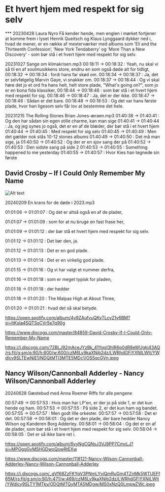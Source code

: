 # Et hvert hjem med respekt for sig selv






*** 20230428 Laura Nyro Få kender hende, men englen i mørket fortjener at komme frem i lyset
Henrik Queitsch og Klaus Lynggaard dykker ned i, hvad de mener, er en række af mesterværker med albums som ’Eli and the Thirteenth Confession’, 
’New York Tendaberry’ og ’More Than a New Discovery’ - som bør stå i et hvert hjem med respekt for sig selv.

20231027 Sange om klimakrisen.mp3
00:18:11 -> 00:18:32 :  Yeah, nu skal vi så til en af soulmusikkens store, endnu en som også døde alt for tidligt,
00:18:32 -> 00:18:34 :  fordi hans far skød om.
00:18:34 -> 00:18:37 :  Ja, det er selvfølgelig Marvin Gaye, vi snakker om.
00:18:37 -> 00:18:44 :  Og vi skal høre det jo et ord fra hans helt, helt store plade, "What's going on?", som jo er en bona fida klassiker,
00:18:44 -> 00:18:46 :  som bør stå i et hvert hjem med respekt for sig.
00:18:46 -> 00:18:47 :  Ja, det er der ikke.
00:18:47 -> 00:18:48 :  Sådan er det bare.
00:18:48 -> 00:18:53 :  Og det var hans første plade, hvor han ligesom selv får lov at bestemme det hele.

20231215 The Rolling Stones Brian Jones-æraen.mp3
01:40:38 -> 01:40:41 :  Og den har sådan sin egen stille charme, kan man sige
01:40:41 -> 01:40:44 :  Ja, og jeg synes jo også, det er en af de blæder, der bør stå i et hvert hjem
01:40:44 -> 01:40:45 :  Med respekt for sig selv
01:40:45 -> 01:40:49 :  Men det gælder nok stås 10-12 stones albums
01:40:49 -> 01:40:50 :  Det må man sige, ja
01:40:50 -> 01:40:52 :  Og der er en sjov sang der på
01:40:52 -> 01:40:53 :  Den sidste sang på side 2
01:40:53 -> 01:40:55 :  Something happened to me yesterday
01:40:55 -> 01:40:57 :  Hvor Kies han tegnede sin første

## David Crosby – If I Could Only Remember My Name

![Alt text](david-crosby–If-i-could-only-remember-my-name.jpg)

20240209 En krans for de døde i 2023.mp3

01:01:06 -> 01:01:07 :  Og det er altså også en af de plader,

01:01:07 -> 01:01:09 :  som for at nu bruge en fast frase her,

01:01:09 -> 01:01:12 :  der bør stå et hvert hjem med respekt for sig selv.

01:01:12 -> 01:01:12 :  Det bør den, ja.

01:01:12 -> 01:01:13 :  Det er en god plade.

01:01:13 -> 01:01:14 :  Det er en virkelig god plade.

01:01:15 -> 01:01:16 :  Og vi har valgt et nummer derfra,

01:01:16 -> 01:01:18 :  som er meget typisk for pladen,

01:01:18 -> 01:01:18 :  der hedder

01:01:18 -> 01:01:20 :  The Malpas High at About Three,

01:01:20 -> 01:01:21 :  hvad det så skal betyde.

https://open.spotify.com/album/4v9ZAufvuQKvTLcy21y6BM?si=ItKsIa4SQTSsCVr5e7q90g

https://www.discogs.com/master/84859-David-Crosby-If-I-Could-Only-Remember-My-Name

https://i.discogs.com/72BLJ92mAceJYzBk_41YqoI3hlR6p0dR8eWUgki43AQ/rs:fit/g:sm/q:90/h:600/w:600/czM6Ly9kaXNjb2dz/LWRhdGFiYXNlLWlt/YWdlcy9SLTEwNjE1/NDQtMTI3MTE5MDc1/OS5qcGVn.jpeg

## Nancy Wilson/Cannonball Adderley - Nancy Wilson/Cannonball Adderley

20240628 Gæstebud med Anna Roemer Riffs for alle pengene

00:57:49 -> 00:57:53 :  Hvis man har LP'en, er der jo på side 1, er det kun hende og ham.
00:57:53 -> 00:57:55 :  På side 2, er det kun ham og bandet.
00:57:55 -> 00:57:57 :  Men godt lille orkester.
00:57:57 -> 00:57:58 :  Det er det.
00:57:58 -> 00:58:01 :  Og det er den plade, der bare hedder Nancy Wilson og Kanderen Borg Adderley.
00:58:01 -> 00:58:04 :  Og det er en af de plader, som bør stå i et hvert hjem med respekt for sig selv.
00:58:04 -> 00:58:05 :  Det er så ikke bare ret i.

https://open.spotify.com/album/6yyNgCQNsJ3VJ9PP7CmvLJ?si=MPGggGvMSHGDwoQowRtEXw

https://www.discogs.com/master/118121-Nancy-Wilson-Cannonball-Adderley-Nancy-Wilson-Cannonball-Adderley

https://i.discogs.com/_gVf68ZzFKYqV3PNmLYvjQmRuGm4TZnMk5WTUEFf65M/rs:fit/g:sm/q:90/h:471/w:469/czM6Ly9kaXNjb2dz/LWRhdGFiYXNlLWlt/YWdlcy9SLTY1MTky/ODQtMTQyMTA5MDgw/MS0xNzQ0LmpwZWc.jpeg
